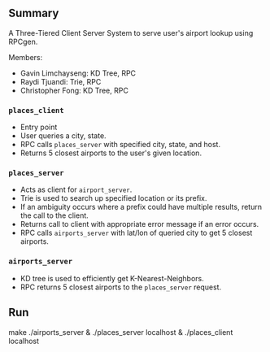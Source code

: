 ## Summary

A Three-Tiered Client Server System to serve user's airport lookup using RPCgen.

Members: 
- Gavin Limchayseng: KD Tree, RPC
- Raydi Tjuandi: Trie, RPC
- Christopher Fong: KD Tree, RPC

### `places_client`
- Entry point
- User queries a city, state.
- RPC calls `places_server` with specified city, state, and host.
- Returns 5 closest airports to the user's given location.

### `places_server`
- Acts as client for `airport_server`.
- Trie is used to search up specified location or its prefix.
- If an ambiguity occurs where a prefix could have multiple results, return the call to the client.
- Returns call to client with appropriate error message if an error occurs.
- RPC calls `airports_server` with lat/lon of queried city to get 5 closest airports.

### `airports_server`
- KD tree is used to efficiently get K-Nearest-Neighbors.
- RPC returns 5 closest airports to the `places_server` request.

## Run
make
./airports_server &
./places_server localhost &
./places_client localhost <city> <state>


